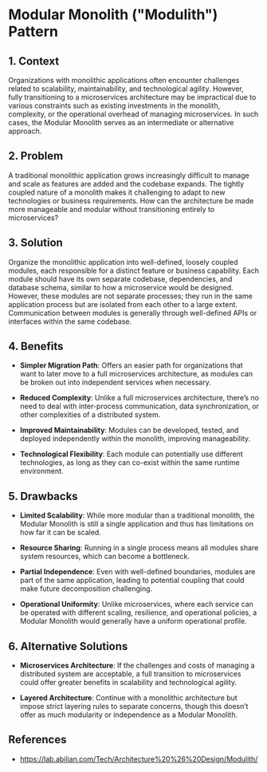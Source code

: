 # Modular Monolith ("Modulith") Pattern


## 1. Context

Organizations with monolithic applications often encounter challenges related to scalability, maintainability, and technological agility. However, fully transitioning to a microservices architecture may be impractical due to various constraints such as existing investments in the monolith, complexity, or the operational overhead of managing microservices. In such cases, the Modular Monolith serves as an intermediate or alternative approach.


## 2. Problem

A traditional monolithic application grows increasingly difficult to manage and scale as features are added and the codebase expands. The tightly coupled nature of a monolith makes it challenging to adapt to new technologies or business requirements. How can the architecture be made more manageable and modular without transitioning entirely to microservices?


## 3. Solution

Organize the monolithic application into well-defined, loosely coupled modules, each responsible for a distinct feature or business capability. Each module should have its own separate codebase, dependencies, and database schema, similar to how a microservice would be designed. However, these modules are not separate processes; they run in the same application process but are isolated from each other to a large extent. Communication between modules is generally through well-defined APIs or interfaces within the same codebase.


## 4. Benefits

- **Simpler Migration Path**: Offers an easier path for organizations that want to later move to a full microservices architecture, as modules can be broken out into independent services when necessary.

- **Reduced Complexity**: Unlike a full microservices architecture, there’s no need to deal with inter-process communication, data synchronization, or other complexities of a distributed system.

- **Improved Maintainability**: Modules can be developed, tested, and deployed independently within the monolith, improving manageability.

- **Technological Flexibility**: Each module can potentially use different technologies, as long as they can co-exist within the same runtime environment.


## 5. Drawbacks

- **Limited Scalability**: While more modular than a traditional monolith, the Modular Monolith is still a single application and thus has limitations on how far it can be scaled.

- **Resource Sharing**: Running in a single process means all modules share system resources, which can become a bottleneck.

- **Partial Independence**: Even with well-defined boundaries, modules are part of the same application, leading to potential coupling that could make future decomposition challenging.

- **Operational Uniformity**: Unlike microservices, where each service can be operated with different scaling, resilience, and operational policies, a Modular Monolith would generally have a uniform operational profile.


## 6. Alternative Solutions

- **Microservices Architecture**: If the challenges and costs of managing a distributed system are acceptable, a full transition to microservices could offer greater benefits in scalability and technological agility.

- **Layered Architecture**: Continue with a monolithic architecture but impose strict layering rules to separate concerns, though this doesn’t offer as much modularity or independence as a Modular Monolith.

## References

- <https://lab.abilian.com/Tech/Architecture%20%26%20Design/Modulith/>
